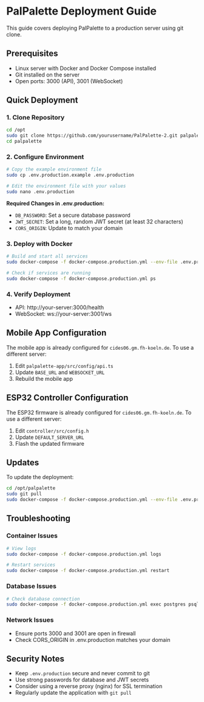 # PalPalette Deployment Guide

This guide covers deploying PalPalette to a production server using git clone.

## Prerequisites

- Linux server with Docker and Docker Compose installed
- Git installed on the server
- Open ports: 3000 (API), 3001 (WebSocket)

## Quick Deployment

### 1. Clone Repository

```bash
cd /opt
sudo git clone https://github.com/yourusername/PalPalette-2.git palpalette
cd palpalette
```

### 2. Configure Environment

```bash
# Copy the example environment file
sudo cp .env.production.example .env.production

# Edit the environment file with your values
sudo nano .env.production
```

**Required Changes in .env.production:**

- `DB_PASSWORD`: Set a secure database password
- `JWT_SECRET`: Set a long, random JWT secret (at least 32 characters)
- `CORS_ORIGIN`: Update to match your domain

### 3. Deploy with Docker

```bash
# Build and start all services
sudo docker-compose -f docker-compose.production.yml --env-file .env.production up -d --build

# Check if services are running
sudo docker-compose -f docker-compose.production.yml ps
```

### 4. Verify Deployment

- API: http://your-server:3000/health
- WebSocket: ws://your-server:3001/ws

## Mobile App Configuration

The mobile app is already configured for `cides06.gm.fh-koeln.de`. To use a different server:

1. Edit `palpalette-app/src/config/api.ts`
2. Update `BASE_URL` and `WEBSOCKET_URL`
3. Rebuild the mobile app

## ESP32 Controller Configuration

The ESP32 firmware is already configured for `cides06.gm.fh-koeln.de`. To use a different server:

1. Edit `controller/src/config.h`
2. Update `DEFAULT_SERVER_URL`
3. Flash the updated firmware

## Updates

To update the deployment:

```bash
cd /opt/palpalette
sudo git pull
sudo docker-compose -f docker-compose.production.yml --env-file .env.production up -d --build
```

## Troubleshooting

### Container Issues

```bash
# View logs
sudo docker-compose -f docker-compose.production.yml logs

# Restart services
sudo docker-compose -f docker-compose.production.yml restart
```

### Database Issues

```bash
# Check database connection
sudo docker-compose -f docker-compose.production.yml exec postgres psql -U palpalette_user -d palpalette
```

### Network Issues

- Ensure ports 3000 and 3001 are open in firewall
- Check CORS_ORIGIN in .env.production matches your domain

## Security Notes

- Keep `.env.production` secure and never commit to git
- Use strong passwords for database and JWT secrets
- Consider using a reverse proxy (nginx) for SSL termination
- Regularly update the application with `git pull`
